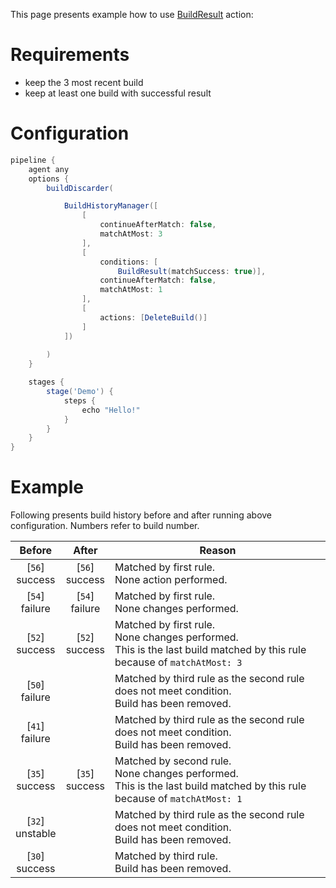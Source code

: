 This page presents example how to use [BuildResult](https://github.com/jenkinsci/build-history-manager-plugin/blob/master/src/main/java/pl/damianszczepanik/jenkins/buildhistorymanager/model/conditions/BuildResultCondition.java) action:

# Requirements
- keep the 3 most recent build
- keep at least one build with successful result

# Configuration
```groovy
pipeline {
    agent any
    options {
        buildDiscarder(

            BuildHistoryManager([
                [
                    continueAfterMatch: false,
                    matchAtMost: 3
                ],
                [
                    conditions: [
                        BuildResult(matchSuccess: true)],
                    continueAfterMatch: false,
                    matchAtMost: 1
                ],
                [
                    actions: [DeleteBuild()]
                ]
            ])
            
        )
    }

    stages {
        stage('Demo') {
            steps {
                echo "Hello!"
            }
        }
    }
}
```

# Example

Following presents build history before and after running above configuration. Numbers refer to build number.

| Before | After | Reason |
|-|-|-|
| <div align="center">[`56`]<br>success</div> | <div align="center">[`56`]<br>success</div> | Matched by first rule.<br>None action performed. |
| <div align="center">[`54`]<br>failure</div> | <div align="center">[`54`]<br>failure</div> | Matched by first rule.<br>None changes performed. |
| <div align="center">[`52`]<br>success</div> | <div align="center">[`52`]<br>success</div> | Matched by first rule.<br> None changes performed.<br>This is the last build matched by this rule because of `matchAtMost: 3` |
| <div align="center">[`50`]<br>failure</div> |  | Matched by third rule as the second rule does not meet condition.<br>Build has been removed. |
| <div align="center">[`41`]<br>failure</div> |  | Matched by third rule as the second rule does not meet condition.<br>Build has been removed. |
| <div align="center">[`35`]<br>success</div> | <div align="center">[`35`]<br>success</div> | Matched by second rule.<br>None changes performed.<br>This is the last build matched by this rule because of `matchAtMost: 1` |
| <div align="center">[`32`]<br>unstable</div> |  | Matched by third rule as the second rule does not meet condition.<br>Build has been removed. |
| <div align="center">[`30`]<br>success</div> |  | Matched by third rule.<br>Build has been removed. |
